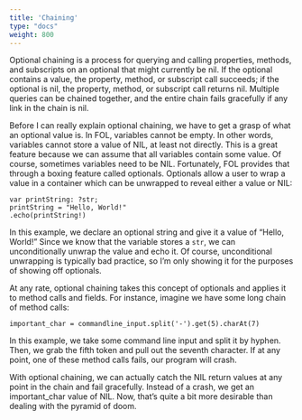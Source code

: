 ```yaml
---
title: 'Chaining'
type: "docs"
weight: 800
---
```


Optional chaining is a process for querying and calling properties, methods, and subscripts on an optional that might currently be nil. If the optional contains a value, the property, method, or subscript call succeeds; if the optional is nil, the property, method, or subscript call returns nil. Multiple queries can be chained together, and the entire chain fails gracefully if any link in the chain is nil.

Before I can really explain optional chaining, we have to get a grasp of what an optional value is. In FOL, variables cannot be empty. In other words, variables cannot store a value of NIL, at least not directly. This is a great feature because we can assume that all variables contain some value. Of course, sometimes variables need to be NIL. Fortunately, FOL provides that through a boxing feature called optionals. Optionals allow a user to wrap a value in a container which can be unwrapped to reveal either a value or NIL:

    var printString: ?str;
    printString = "Hello, World!"
    .echo(printString!)

In this example, we declare an optional string and give it a value of “Hello, World!” Since we know that the variable stores a `str`, we can unconditionally unwrap the value and echo it. Of course, unconditional unwrapping is typically bad practice, so I’m only showing it for the purposes of showing off optionals.

At any rate, optional chaining takes this concept of optionals and applies it to method calls and fields. For instance, imagine we have some long chain of method calls:

    important_char = commandline_input.split('-').get(5).charAt(7)

In this example, we take some command line input and split it by hyphen. Then, we grab the fifth token and pull out the seventh character. If at any point, one of these method calls fails, our program will crash.

With optional chaining, we can actually catch the NIL return values at any point in the chain and fail gracefully. Instead of a crash, we get an important_char value of NIL. Now, that’s quite a bit more desirable than dealing with the pyramid of doom.
